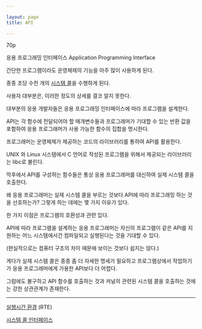 ```yaml
---

layout: page
title: API

---
```


70p

응용 프로그래밍 인터페이스 Application Programming Interface


간단한 프로그램이라도 운영체제의 기능을 아주 많이 사용하게 된다.

종종 초당 수천 개의 [시스템 콜](시스템-콜.html)을 수행하게 된다.

사용자 대부분은, 이러한 정도의 상세를 결코 알지 못한다.

대부분의 응용 개발자들은 응용 프로그래밍 인터페이스에 따라 프로그램을 설계한다.

API는 각 함수에 전달되어야 할 매개변수들과 프로그래머가 기대할 수 있는 반환 값을 포함하여 응용 프로그래머가 사용 가능한 함수의 집합을 명시한다.

프로그래머는 운영체제가 제공하는 코드의 라이브러리를 통하여 API를 활용한다.

UNIX 와 Linux 시스템에서 C 언어로 작성된 프로그램을 위해서 제공되는 라이브러리는 libc로 불린다.

막후에서 API를 구성하는 함수들은 통상 응용 프로그래머를 대신하여 실제 시스템 콜을 호출한다.

왜 응용 프로그래머는 실제 시스템 콜을 부르는 것보다 API에 따라 프로그래밍 하는 것을 선호하는가? 그렇게 하는 데에는 몇 가지 이유가 있다.

한 가지 이점은 프로그램의 호환성과 관련 있다.

API에 따라 프로그램을 설계하는 응용 프로그래머는 자신의 프로그램이 같은 API를 지원하는 어느 시스템에서건 컴파일되고 실행된다는 것을 기대할 수 있다.

(현실적으로는 컴퓨터 구조의 차이 때문에 보이는 것보다 쉽지는 않다.)

게다가 실제 시스템 콜은 종종 좀 더 자세한 명세가 필요하고 프로그램상에서 작업하기가 응용 프로그래머에게 가용한 API보다 더 어렵다.

그럼에도 불구하고 API 함수를 호출하는 것과 커널의 관련된 시스템 콜을 호출하는 것에는 강한 상관관계가 존재한다.

---

[실행시간 환경](실행시간-환경.html) (RTE)

[시스템 콜 인터페이스](시스템-콜-인터페이스.html)